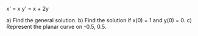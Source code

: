 
x' = x
y' = x + 2y

a) Find the general solution.
b) Find the solution if x(0) = 1 and y(0) = 0.
c) Represent the planar curve on -0.5, 0.5.